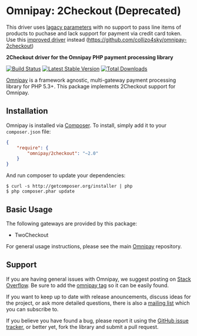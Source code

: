 # Omnipay: 2Checkout (Deprecated)

This driver uses [lagacy parameters](http://help.2checkout.com/articles/Knowledge_Article/Legacy-Parameter-Set) with no support to pass line items of products to puchase and lack support for payment via credit card token.
Use this [improved driver](https://github.com/collizo4sky/omnipay-2checkout) instead (https://github.com/collizo4sky/omnipay-2checkout)
 
 
**2Checkout driver for the Omnipay PHP payment processing library**

[![Build Status](https://travis-ci.org/thephpleague/omnipay-2checkout.png?branch=master)](https://travis-ci.org/thephpleague/omnipay-2checkout)
[![Latest Stable Version](https://poser.pugx.org/omnipay/2checkout/version.png)](https://packagist.org/packages/omnipay/2checkout)
[![Total Downloads](https://poser.pugx.org/omnipay/2checkout/d/total.png)](https://packagist.org/packages/omnipay/2checkout)

[Omnipay](https://github.com/thephpleague/omnipay) is a framework agnostic, multi-gateway payment
processing library for PHP 5.3+. This package implements 2Checkout support for Omnipay.

## Installation

Omnipay is installed via [Composer](http://getcomposer.org/). To install, simply add it
to your `composer.json` file:

```json
{
    "require": {
        "omnipay/2checkout": "~2.0"
    }
}
```

And run composer to update your dependencies:

    $ curl -s http://getcomposer.org/installer | php
    $ php composer.phar update

## Basic Usage

The following gateways are provided by this package:

* TwoCheckout

For general usage instructions, please see the main [Omnipay](https://github.com/thephpleague/omnipay)
repository.

## Support

If you are having general issues with Omnipay, we suggest posting on
[Stack Overflow](http://stackoverflow.com/). Be sure to add the
[omnipay tag](http://stackoverflow.com/questions/tagged/omnipay) so it can be easily found.

If you want to keep up to date with release anouncements, discuss ideas for the project,
or ask more detailed questions, there is also a [mailing list](https://groups.google.com/forum/#!forum/omnipay) which
you can subscribe to.

If you believe you have found a bug, please report it using the [GitHub issue tracker](https://github.com/thephpleague/omnipay-2checkout/issues),
or better yet, fork the library and submit a pull request.
